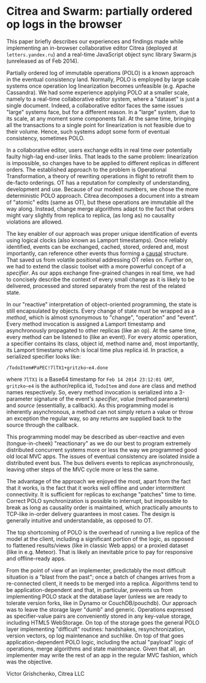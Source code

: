 # Citrea and Swarm: partially ordered op logs in the browser

This paper briefly describes our experiences and findings made while
implementing an in-browser collaborative editor Citrea (deployed at
`letters.yandex.ru`) and a real-time JavaScript object sync library
Swarm.js (unreleased as of Feb 2014).

Partially ordered log of immutable operations (POLO) is a known
approach in the eventual consistency land. Normally, POLO is employed
by large scale systems once operation log linearization becomes
unfeasible (e.g.  Apache Cassandra). We had some experience applying
POLO at a smaller scale, namely to a real-time collaborative editor
system, where a "dataset" is just a single document. Indeed, a
collaborative editor faces the same issues "large" systems face, but
for a different reason. In a "large" system, due to its scale, at any
moment some components fail. At the same time, bringing all the
transactions to a single point for linearization is not feasible
due to their volume.  Hence, such systems adopt some form of
eventual consistency, sometimes POLO.

In a collaborative editor, users exchange edits in real time over
potentially faulty high-lag end-user links. That leads to the same
problem: linearization is impossible, so changes have to be applied to
different replicas in different orders. The established approach to
the problem is Operational Transformation, a theory of rewriting
operations in flight to retrofit them to de-facto orderings. OT has a
reputation for complexity of understanding, development and use.
Because of our modest numbers, we chose the more deterministic POLO
approach.  Citrea decomposes a document into a stream of "atomic"
edits (same as OT), but these operations are immutable all the way
along. Instead, change merge algorithms adapt to the fact that orders
might vary slightly from replica to replica, (as long as) no causality
violations are allowed.

The key enabler of our approach was proper unique identification of
events using logical clocks (also known as Lamport timestamps).  Once
reliably identified, events can be exchanged, cached, stored, ordered
and, most importantly, can reference other events thus forming a
[causal][causal] structure.  That saved us from volatile positional
addressing OT relies on. Further on, we had to extend the classic
toolset with a more powerful concept of a *specifier*. As our apps
exchange fine-grained changes in real time, we had to concisely
describe the context of every small change as it is likely to be
delivered, processed and stored separately from the rest of the
related state.

In our "reactive" interpretation of object-oriented programming, the
state is still encapsulated by objects. Every change of state must be
wrapped as a *method*, which is almost synonymous to "change",
"operation" and "event".  Every method invocation is assigned a
Lamport timestamp and asynchronously propagated to other replicas
(like an op). At the same time, every method can be listened to (like an
event).  For every atomic operation, a specifier contains its class,
object id, method name and, most importantly, its Lamport timestamp
which is local time plus replica id.  In practice, a serialized
specifier looks like:

`/TodoItem#PaPEC!7lTX1+gritzko~e4.done`

where `7lTX1` is a Base64 timestamp for `Feb 14 2014 23:12:01 GMT`,
`gritzko~e4` is the author/replica id, `TodoItem` and `done` are class
and method names respectively.  So, every method invocation is
serialized into a 3-parameter signature of the event's *specifier*,
*value* (method parameters) and *source* (essentially, a callback). As
this programming model is inherently asynchronous, a method can not
simply return a value or throw an exception the regular way, so any
returns are supplied back to the source through the callback.

This programming model may be described as uber-reactive and even
(tongue-in-cheek) "reactionary" as we do our best to program extremely
distributed concurrent systems more or less the way we programmed good
old local MVC apps. The issues of eventual consistency are isolated
inside a distributed event bus. The bus delivers events to replicas
asynchronously, leaving other steps of the MVC cycle more or less
the same.

The advantage of the approach we enjoyed the most, apart from the fact
that it works, is the fact that it works well offline and under
intermittent connectivity.  It is sufficient for replicas to exchange
"patches" time to time. Correct POLO synchronization is possible to
interrupt, but impossible to break as long as causality order is
maintained, which practically amounts to TCP-like in-order delivery
guarantees in most cases.  The design is generally intuitive and
understandable, as opposed to OT.

The top shortcoming of POLO is the overhead of running a live replica
of the model at the client, including a significant portion of the
logic, as opposed to flattened results/views (like in classic Web
apps) or a proxied dataset (like in e.g. Meteor). That is likely an
inevitable price to pay for responsive and offline-ready apps.

From the point of view of an implementer, predictably the most
difficult situation is a "blast from the past"; once a batch of
changes arrives from a re-connected client, it needs to be merged into
a replica. Algorithms tend to be application-dependent and that, in
particular, prevents us from implementing POLO stack at the database
layer (unless we are ready to tolerate version forks, like in
Dynamo or CouchDB/pouchdb). Our approach was to leave the storage layer
"dumb" and generic.  Operations expressed as specifier-value pairs are
conveniently stored in any key-value storage, including HTML5
WebStorage.  On top of the storage goes the general POLO layer
implementing "difficult" routines: handshakes, resynchronization,
version vectors, op log maintenance and suchlike.  On top of that goes
application-dependent POLO logic, including the actual "payload" logic
of operations, merge algorithms and state maintenance.  Given that
all, an implementer may write the rest of an app in the regular MVC
fashion, which was the objective.

Victor Grishchenko,
Citrea LLC

[cassandra]: http://www.datastax.com/docs/0.8/dml/about_writes
[causal]: http://bouillon.math.usu.ru/articles/ctre.pdf
